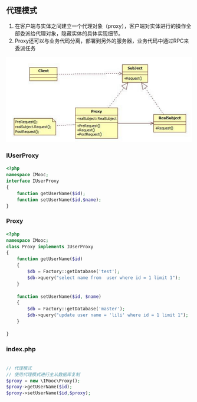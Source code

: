 ## 代理模式

1. 在客户端与实体之间建立一个代理对象（proxy），客户端对实体进行的操作全部委派给代理对象，隐藏实体的具体实现细节。
2. Proxy还可以与业务代码分离，部署到另外的服务器，业务代码中通过RPC来委派任务

![](.\img\代理模式.png)

### IUserProxy

```php
<?php
namespace IMooc;
interface IUserProxy
{
    function getUserName($id);
    function setUserName($id,$name);
}
```



### Proxy

```php
<?php
namespace IMooc;
class Proxy implements IUserProxy
{
    function getUserName($id)
    {
        $db = Factory::getDatabase('test');
        $db->query("select name from  user where id = 1 limit 1");
    }

    function setUserName($id, $name)
    {
        $db = Factory::getDatabase('master');
        $db->query("update user name = 'lili' where id = 1 limit 1");
    }

}
```



### index.php

```php

// 代理模式
// 使用代理模式进行主从数据库复制
$proxy = new \IMooc\Proxy();
$proxy->getUserName($id);
$proxy->setUserName($id,$proxy);

```

